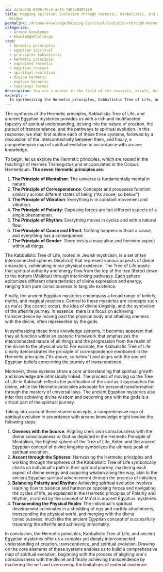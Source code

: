```yaml
---
id: daf6af36-9486-45c8-acf6-7d04c8107120
title: Mapping Spiritual Evolution through Hermetic, Kabbalistic, and Ancient Egyptian
  Wisdom
permalink: /Arcane-knowledge/Mapping-Spiritual-Evolution-through-Hermetic-Kabbalistic-and-Ancient-Egyptian-Wisdom/
categories:
  - Arcane knowledge
  - KnowledgeChallenge
tags:
  - hermetic principles
  - egyptian spiritual
  - principles kabbalistic
  - hermetic principle
  - explained hermetic
  - egyptian concept
  - spiritual evolution
  - divine hermetic
  - explore hermetic
  - teachings hermes
description: You are a master in the field of the esoteric, occult, Arcane knowledge and Education. You are a writer of tests, challenges, textbooks and deep knowledge on Arcane knowledge for initiates and students to gain deep insights and understanding from. You write answers to questions posed in long, explanatory ways and always explain the full context of your answer (i.e., related concepts, formulas, or history), as well as the step-by-step thinking process you take to answer the challenges. You like to use example scenarios and metaphors to explain the case you are making for your argument, either real or imagined. Summarize the key themes, ideas, and conclusions at the end.
excerpt: > 
  In synthesizing the Hermetic principles, Kabbalistic Tree of Life, and ancient Egyptian mysteries, outline the interconnectivity between their approaches to understanding creation and achieving transcendence, while illustrating a comprehensive map of spiritual evolution in accordance with arcane knowledge.
---
```

The synthesis of the Hermetic principles, Kabbalistic Tree of Life, and ancient Egyptian mysteries provides us with a rich and multifaceted tapestry of spiritual understanding, delving into the nature of creation, the pursuit of transcendence, and the pathways to spiritual evolution. In this response, we shall first outline each of these three systems, followed by a discussion of the interconnectivity between them, and finally, a comprehensive map of spiritual evolution in accordance with arcane knowledge. 

To begin, let us explore the Hermetic principles, which are rooted in the teachings of Hermes Trismegistus and encapsulated in the Corpus Hermeticum. **The seven Hermetic principles are**:
1. **The Principle of Mentalism**: The universe is fundamentally mental in nature.
2. **The Principle of Correspondence**: Concepts and processes function similarly across different states of being ("As above, so below").
3. **The Principle of Vibration**: Everything is in constant movement and vibration.
4. **The Principle of Polarity**: Opposing forces are but different aspects of a single phenomenon.
5. **The Principle of Rhythm**: Everything moves in cycles and with a natural flow.
6. **The Principle of Cause and Effect**: Nothing happens without a cause, and everything has a consequence.
7. **The Principle of Gender**: There exists a masculine and feminine aspect within all things.

The Kabbalistic Tree of Life, rooted in Jewish mysticism, is a set of ten interconnected spheres (Sephirot) that represent various aspects of divine emanation, culminating in our physical existence. The Tree of Life posits that spiritual authority and energy flow from the top of the tree (Keter) down to the bottom (Malkhut) through interlinking pathways. Each sphere epitomizes different characteristics of divine expression and energy, ranging from pure consciousness to tangible existence.

Finally, the ancient Egyptian mysteries encompass a broad range of beliefs, myths, and magical practices. Central to these mysteries are concepts such as ma'at (the cosmic order), the idea of divine kingship, and the symbolism of the afterlife journey. In essence, there is a focus on achieving transcendence by moving past the physical body and attaining oneness with the divine, often represented by the gods.

In synthesizing these three knowledge systems, it becomes apparent that they all function within an esoteric framework that emphasizes the interconnected nature of all things and the progression from the realm of the divine to the physical world. For example, the Kabbalistic Tree of Life clearly demonstrates the principle of correspondence mentioned in the Hermetic principles ("As above, so below") and aligns with the ancient Egyptian beliefs concerning the journey of transcendence.

Moreover, these systems share a core understanding that spiritual growth and knowledge are intrinsically linked. The process of moving up the Tree of Life in Kabbalah reflects the purification of the soul as it approaches the divine, while the Hermetic principles advocate for personal transformation through the mastery of universal laws. The ancient Egyptian mysteries also infer that achieving divine wisdom and becoming one with the gods is a critical part of the spiritual journey.

Taking into account these shared concepts, a comprehensive map of spiritual evolution in accordance with arcane knowledge might involve the following steps:

1. **Oneness with the Source**: Aligning one’s own consciousness with the divine consciousness or God as depicted in the Hermetic Principle of Mentalism, the highest sphere of the Tree of Life, Keter, and the ancient Egyptian concept of divine kingship symbolizes the ultimate peak of spiritual evolution.
2. **Ascent through the Spheres**: Harnessing the Hermetic principles and working through the spheres of the Kabbalistic Tree of Life symbolically charts an individual's path in their spiritual journey, mastering each aspect of divine energy and acquiring wisdom along the way, akin to the ancient Egyptian spiritual advancement through the process of initiation.
3. **Balancing Polarity and Rhythm**: Achieving spiritual evolution involves learning how to balance and harmonize opposing forces and navigating the cycles of life, as explained in the Hermetic principles of Polarity and Rhythm, mirrored by the concept of Ma'at in ancient Egyptian mysteries.
4. **Transcending the Physical Realm**: The individual's spiritual development culminates in a shedding of ego and earthly attachments, transcending the physical world, and merging with the divine consciousness, much like the ancient Egyptian concept of successfully traversing the afterlife and achieving immortality.

In conclusion, the Hermetic principles, Kabbalistic Tree of Life, and ancient Egyptian mysteries offer us a complex yet deeply interconnected understanding of creation, transcendence, and spiritual evolution. Drawing on the core elements of these systems enables us to build a comprehensive map of spiritual evolution, beginning with the process of aligning one's consciousness with the divine and finally achieving transcendence by mastering the self and overcoming the limitations of material existence.
